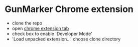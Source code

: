 # GunMarker Chrome extension
* clone the repo
* open [chrome extension tab](chrome://chrome/extensions/)
* check box to enable 'Developer Mode'
* 'Load unpacked extension...' choose clone directory

